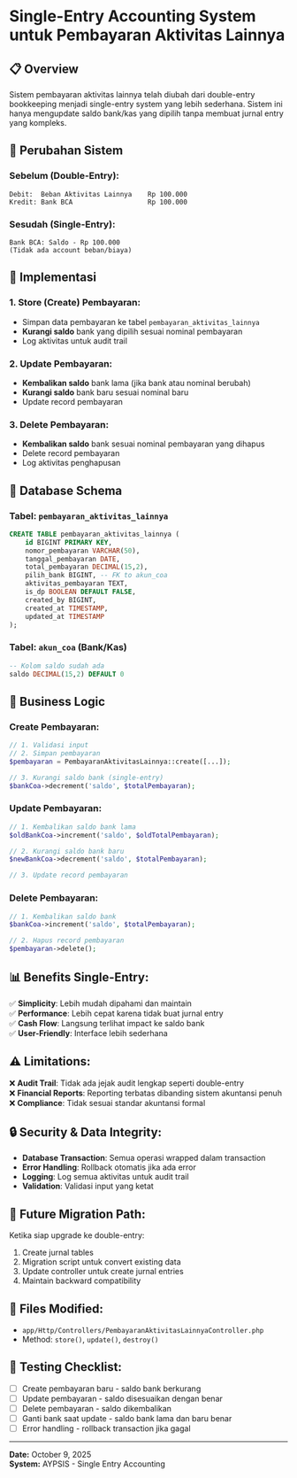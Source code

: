 # Single-Entry Accounting System untuk Pembayaran Aktivitas Lainnya

## 📋 **Overview**
Sistem pembayaran aktivitas lainnya telah diubah dari double-entry bookkeeping menjadi single-entry system yang lebih sederhana. Sistem ini hanya mengupdate saldo bank/kas yang dipilih tanpa membuat jurnal entry yang kompleks.

## 🔄 **Perubahan Sistem**

### **Sebelum (Double-Entry):**
```
Debit:  Beban Aktivitas Lainnya    Rp 100.000
Kredit: Bank BCA                   Rp 100.000
```

### **Sesudah (Single-Entry):**
```
Bank BCA: Saldo - Rp 100.000
(Tidak ada account beban/biaya)
```

## 🚀 **Implementasi**

### **1. Store (Create) Pembayaran:**
- Simpan data pembayaran ke tabel `pembayaran_aktivitas_lainnya`
- **Kurangi saldo** bank yang dipilih sesuai nominal pembayaran
- Log aktivitas untuk audit trail

### **2. Update Pembayaran:**
- **Kembalikan saldo** bank lama (jika bank atau nominal berubah)
- **Kurangi saldo** bank baru sesuai nominal baru
- Update record pembayaran

### **3. Delete Pembayaran:**
- **Kembalikan saldo** bank sesuai nominal pembayaran yang dihapus
- Delete record pembayaran
- Log aktivitas penghapusan

## 💾 **Database Schema**

### **Tabel: `pembayaran_aktivitas_lainnya`**
```sql
CREATE TABLE pembayaran_aktivitas_lainnya (
    id BIGINT PRIMARY KEY,
    nomor_pembayaran VARCHAR(50),
    tanggal_pembayaran DATE,
    total_pembayaran DECIMAL(15,2),
    pilih_bank BIGINT, -- FK to akun_coa
    aktivitas_pembayaran TEXT,
    is_dp BOOLEAN DEFAULT FALSE,
    created_by BIGINT,
    created_at TIMESTAMP,
    updated_at TIMESTAMP
);
```

### **Tabel: `akun_coa` (Bank/Kas)**
```sql
-- Kolom saldo sudah ada
saldo DECIMAL(15,2) DEFAULT 0
```

## 🎯 **Business Logic**

### **Create Pembayaran:**
```php
// 1. Validasi input
// 2. Simpan pembayaran
$pembayaran = PembayaranAktivitasLainnya::create([...]);

// 3. Kurangi saldo bank (single-entry)
$bankCoa->decrement('saldo', $totalPembayaran);
```

### **Update Pembayaran:**
```php
// 1. Kembalikan saldo bank lama
$oldBankCoa->increment('saldo', $oldTotalPembayaran);

// 2. Kurangi saldo bank baru
$newBankCoa->decrement('saldo', $totalPembayaran);

// 3. Update record pembayaran
```

### **Delete Pembayaran:**
```php
// 1. Kembalikan saldo bank
$bankCoa->increment('saldo', $totalPembayaran);

// 2. Hapus record pembayaran
$pembayaran->delete();
```

## 📊 **Benefits Single-Entry:**

✅ **Simplicity**: Lebih mudah dipahami dan maintain  
✅ **Performance**: Lebih cepat karena tidak buat jurnal entry  
✅ **Cash Flow**: Langsung terlihat impact ke saldo bank  
✅ **User-Friendly**: Interface lebih sederhana  

## ⚠️ **Limitations:**

❌ **Audit Trail**: Tidak ada jejak audit lengkap seperti double-entry  
❌ **Financial Reports**: Reporting terbatas dibanding sistem akuntansi penuh  
❌ **Compliance**: Tidak sesuai standar akuntansi formal  

## 🔒 **Security & Data Integrity:**

- **Database Transaction**: Semua operasi wrapped dalam transaction
- **Error Handling**: Rollback otomatis jika ada error  
- **Logging**: Log semua aktivitas untuk audit trail
- **Validation**: Validasi input yang ketat

## 🔄 **Future Migration Path:**

Ketika siap upgrade ke double-entry:
1. Create jurnal tables
2. Migration script untuk convert existing data
3. Update controller untuk create jurnal entries
4. Maintain backward compatibility

## 📝 **Files Modified:**
- `app/Http/Controllers/PembayaranAktivitasLainnyaController.php`
- Method: `store()`, `update()`, `destroy()`

## 🎯 **Testing Checklist:**
- [ ] Create pembayaran baru - saldo bank berkurang
- [ ] Update pembayaran - saldo disesuaikan dengan benar
- [ ] Delete pembayaran - saldo dikembalikan
- [ ] Ganti bank saat update - saldo bank lama dan baru benar
- [ ] Error handling - rollback transaction jika gagal

---
**Date:** October 9, 2025  
**System:** AYPSIS - Single Entry Accounting
